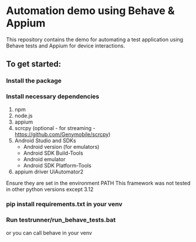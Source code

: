 # Automation demo using Behave & Appium

This repository contains the demo for automating a test application using Behave tests and Appium for device 
interactions.
## To get started:
### Install the package


### Install necessary dependencies
1. npm
2. node.js
3. appium
4. scrcpy (optional - for streaming - https://github.com/Genymobile/scrcpy)
5. Android Studio and SDKs
   * Android version (for emulators)
   * Android SDK Build-Tools
   * Android emulator
   * Android SDK Platform-Tools
6. appium driver UiAutomator2

Ensure they are set in the environment PATH
This framework was not tested in other python versions except 3.12

### pip install requirements.txt in your venv

### Run testrunner/run_behave_tests.bat
or you can call behave in your venv